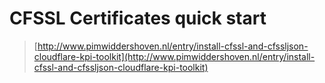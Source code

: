 # CFSSL Certificates quick start
> [http://www.pimwiddershoven.nl/entry/install-cfssl-and-cfssljson-cloudflare-kpi-toolkit](http://www.pimwiddershoven.nl/entry/install-cfssl-and-cfssljson-cloudflare-kpi-toolkit)
